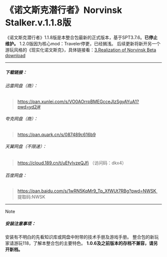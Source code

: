 

# 《诺文斯克潜行者》Norvinsk Stalker.v.1.1.8版

《诺文斯克潜行者》1.1.8版是本整合包最新的正式版本，基于SPT3.7.6。**已停止维护。**
1.2.0版因为核心mod：Traveler停更，已经搁浅。
后续更新将新开另一个游玩风格的《现实化诺文斯克》，具体链接看：[3.Realization of Norvinsk Beta download](3.Realization%20of%20Norvinsk%20Beta%20download.md)

---
##### 下载链接： 
###### 迅雷网盘（商）：
>https://pan.xunlei.com/s/VO0AOrrpBMEGcceJIzSgyAYuA1?pwd=yd2j#

###### 夸克网盘（商）：
>https://pan.quark.cn/s/087489c616b9

###### 天翼网盘（不限速）：
>https://cloud.189.cn/t/uEfyIvzeQJfi 
>（访问码：dkx4）

###### 百度网盘：
>https://pan.baidu.com/s/1wRN5KqMr9_Tp_XfWUt7RBg?pwd=NWSK  
>提取码:NWSK  


---
> [!NOTE]
> ##### 安装注意事项：
> 安装有不明白的先看知识库或网盘中附带的技术手册及游戏手册。
>整合包的新玩家请游玩118，了解本整合包的主要特色。
>**1.0.6及之前版本的存档不兼容，请另开新档。**

